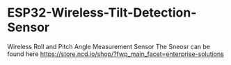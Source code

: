 # ESP32-Wireless-Tilt-Detection-Sensor
Wireless Roll and Pitch Angle Measurement Sensor 
The Sneosr can be found here
https://store.ncd.io/shop/?fwp_main_facet=enterprise-solutions
